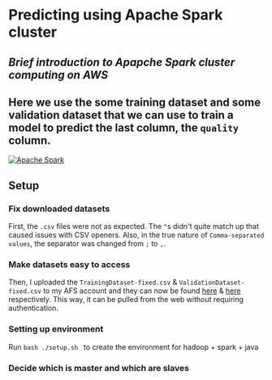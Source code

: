 # Predicting using Apache Spark cluster
## _Brief introduction to Apapche Spark cluster computing on AWS_
## Here we use the some training dataset and some validation dataset that we can use to train a model to predict the last column, the `quality` column.

[![Apache Spark](https://spark.apache.org/images/spark-logo-trademark.png)](https://spark.apache.org/)

## Setup

### Fix downloaded datasets

First, the `.csv` files were not as expected. The `"`s didn't quite match up that caused issues with CSV openers. Also, in the true nature of `Comma-separated values`, the separator was changed from `;` to `,`.

### Make datasets easy to access

Then, I uploaded the `TrainingDataset-fixed.csv` & `ValidationDataset-fixed.csv` to my AFS account and they can now be found [here](http://web.njit.edu/~as2757/cs643/TrainingDataset-fixed.csv) & [here](http://web.njit.edu/~as2757/cs643/ValidationDataset-fixed.csv) respectively. This way, it can be pulled from the web without requiring authentication.

### Setting up environment
Run ```bash ./setup.sh ``` to create the environment for hadoop + spark + java

### Decide which is master and which are slaves

